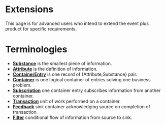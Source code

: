# Extensions #

This page is for advanced users who intend to extend the event plus product for specific requirements.


# Terminologies #

  * **[Substance](Substance.md)** is the smallest piece of information.
  * **[Attribute](Attribute.md)** is the definition of information.
  * **[ContainerEntry](ContainerEntry.md)** is one record of {Attribute,Substance} pair.
  * **[Container](Container.md)** is one logical container of entries solving one business problem.
  * **[Subscription](Subscription.md)** one container entry subscribes information from another container.
  * **[Transaction](Transaction.md)** unit of work performed on a container.
  * **[Feedback](Feedback.md)** sink container acknowledging source on completion of transaction.
  * **[Filter](Filter.md)** conditional flow of information from source to sink.